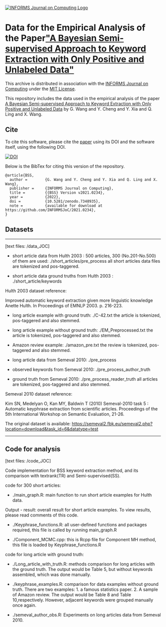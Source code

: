 [![INFORMS Journal on Computing Logo](https://INFORMSJoC.github.io/logos/INFORMS_Journal_on_Computing_Header.jpg)](https://pubsonline.informs.org/journal/ijoc)

# Data for the Empirical Analysis of the Paper["A Bayesian Semi-supervised Approach to Keyword Extraction with Only Positive and Unlabeled Data"](https://doi.org/) 

This archive is distributed in association with the [INFORMS Journal on Computing](https://pubsonline.informs.org/journal/ijoc) under the [MIT License](LICENSE).

This repository includes the data used in the empirical analysis of the paper
[A Bayesian Semi-supervised Approach to Keyword Extraction with Only Positive and Unlabeled Data](https://doi.org/) by G. Wang and Y. Cheng and Y. Xia and Q. Ling and X. Wang.

## Cite

To cite this software, please cite the [paper](https://doi.org/10.1287/ijoc.2021.0234) using its DOI and the software itself, using the following DOI.

[![DOI](https://zenodo.org/badge/568171078.svg)](https://zenodo.org/badge/latestdoi/568171078)

Below is the BibTex for citing this version of the repository.

```
@article{BSS,
  author =        {G. Wang and Y. Cheng and Y. Xia and Q. Ling and X. Wang},
  publisher =     {INFORMS Journal on Computing},
  title =         {{BSS} Version v2021.0234},
  year =          {2022},
  doi =           {10.5281/zenodo.7348935},
  note =          {available for download at https://github.com/INFORMSJoC/2021.0234},
}  
```

## Datasets
--------------------------------------------------------------------------


[text files: /data_JOC]

- short article data from Hulth 2003 :  500 articles, 300 (No.201-No.500) of them are used: ./short_articles/pre_process
all short articles data files are tokenized and pos-taggered.

- short article data ground truths from Hulth 2003 : ./short_article/keywords

Hulth 2003 dataset reference: 

Improved automatic keyword extraction given more linguistic knowledge Anette Hulth. In Proceedings of EMNLP 2003. p. 216-223.

- long article example with ground truth: ./C-42.txt
the article is tokenized, pos-taggered and also stemmed. 

- long article example without ground truth: ./EM_Preprocessed.txt
the article is tokenized, pos-taggered and also stemmed. 

- Amazon review example: ./amazon_pre.txt
the review is tokenized, pos-taggered and also stemmed.

- long article data from Semeval 2010: ./pre_process
- observed keywords from Semeval 2010: ./pre_process_author_truth
- ground truth from Semeval 2010: ./pre_process_reader_truth
all articles are tokenized, pos-taggered and also stemmed.

Semeval 2010 dataset reference:

Kim SN, Medelyan O, Kan MY, Baldwin T (2010) Semeval-2010 task 5 : Automatic keyphrase extraction from scientific articles. Proceedings of the 5th International Workshop on Semantic Evaluation, 21-26.

The original dataset is available: https://semeval2.fbk.eu/semeval2.php?location=download&task_id=6&datatype=test

--------------------------------------------------------------------------
## Code for analysis

[text files: /code_JOC]

Code implementation for BSS keyword extraction method, and its comparison with textrank(TR) and Semi-supervised(SS).

code for 300 short articles:

- ./main_graph.R: main function to run short article examples for Hulth data.

Output - result: overall result for short article examples. To view results, please read comments of this code.

- ./Keyphrase_functions.R: all user-defined functions and packages required, this file is called by running main_graph.R

- ./Component_MCMC.cpp: this is Rcpp file for Component MH method, this file is loaded by Keyphrase_functions.R

code for long article with ground truth:

- ./Long_article_with_truth.R: methods comparison for long articles with the ground truth. The output would be Table 5, but without keywords assembled, which was done manually.

- ./keyphrase_examples.R: comparison for data examples without ground truth. There are two examples: 1. a famous statistics paper. 2. A sample of Amazon review.
The output would be Table 8 and Table 10,respectively. However, adjacent keywords were grouped manually once again. 

- ./semeval_author_obs.R: Experiments on long articles data from Semeval 2010.



